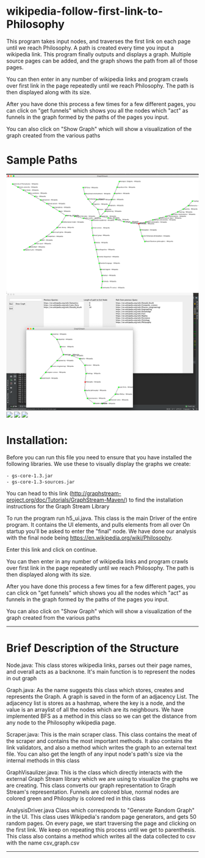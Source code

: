 # wikipedia-follow-first-link-to-Philosophy
This program takes input nodes, and traverses the first link on each page until we reach Philosophy. A path is created every time you input a wikipedia link. This program finally outputs and displays a graph. Multiple source pages can be added, and the graph shows the path from all of those pages.

You can then enter in any number of wikipedia links and program crawls over first link in the page repeatedly until we reach Philosophy. The path is then displayed along with its size. 
 

After you have done this process a few times for a few different pages, you can click on "get funnels" which shows you all the nodes which "act" as funnels in the graph formed by the paths of the pages you input.

You can also click on "Show Graph" which will show a visualization of the graph created from the various paths

# Sample Paths

![](images/sample_1.jpg)
![](images/sample_2.jpg)
![](images/sample_3.tiff)
![](images/sample_4.tiff)
![](images/sample_5.tiff)

# Installation:

Before you can run this file you need to ensure that you have installed the following libraries. We use these to visually display the graphs we create:

	- gs-core-1.3.jar
	- gs-core-1.3-sources.jar

You can head to this link (http://graphstream-project.org/doc/Tutorials/GraphStream-Maven/) to find the installation instructions for the Graph Stream Library


To run the program run h5_ui.java. This class is the main Driver of the entire program. It contains the UI elements, and pulls elements from all over On startup you'll be asked to enter the "final" node. We have done our analysis with the final node being https://en.wikipedia.org/wiki/Philosophy.

Enter this link and click on continue.

You can then enter in any number of wikipedia links and program crawls over first link in the page repeatedly until we reach Philosophy. The path is then displayed along with its size. 
 

After you have done this process a few times for a few different pages, you can click on "get funnels" which shows you all the nodes which "act" as funnels in the graph formed by the paths of the pages you input.

You can also click on "Show Graph" which will show a visualization of the graph created from the various paths

***************************************************************************************************************************

# Brief Description of the Structure

Node.java: 
This class stores wikipedia links, parses out their page names, and overall acts as a backnone. It's main function is to represent the nodes in out graph

Graph.java: 
As the name suggests this class which stores, creates and represents the Graph. A graph is saved in the form of an adjacency List. The adjacency list is stores as a hashmap, where the key is a node, and the value is an arraylist of all the nodes which are its neighbours. We have implemented BFS as a method in this class so we can get the distance from any node to the Philosophy wikipedia page. 

Scraper.java: 
This is the main scraper class. This class contains the meat of the scraper and contains the most important methods. It also contains the link validators, and also a method which writes the graph to an external text file. You can also get the length of any input node's path's size via the internal methods in this class

GraphVisaulizer.java: 
This is the class which directly interacts with the external Graph Stream library which we are using to visualize the graphs we are creating. This class converts our graph representation to Graph Stream's representation. Funnels are colored blue, normal nodes are colored green and Philosphy is colored red in this class

AnalysisDriver.java
Class which corresponds to "Generate Random Graph" in the UI. This class uses Wikipedia's random page generators, and gets 50 random pages. On every page, we start traversing the page and clicking on the first link. We keep on repeating this process until we get to parenthesis. This class also contains a method which writes all the data collected to csv with the name csv_graph.csv

***************************************************************************************************************************
